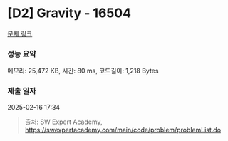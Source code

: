 # [D2] Gravity - 16504 

[문제 링크](https://swexpertacademy.com/main/code/problem/problemDetail.do?contestProbId=AYZOEkza5qMDFARc) 

### 성능 요약

메모리: 25,472 KB, 시간: 80 ms, 코드길이: 1,218 Bytes

### 제출 일자

2025-02-16 17:34



> 출처: SW Expert Academy, https://swexpertacademy.com/main/code/problem/problemList.do